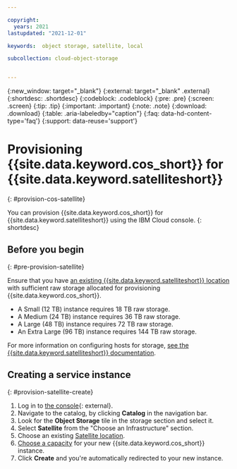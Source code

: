 ```yaml
---

copyright:
  years: 2021
lastupdated: "2021-12-01"

keywords:  object storage, satellite, local

subcollection: cloud-object-storage


---
```

{:new_window: target="_blank"}
{:external: target="_blank" .external}
{:shortdesc: .shortdesc}
{:codeblock: .codeblock}
{:pre: .pre}
{:screen: .screen}
{:tip: .tip}
{:important: .important}
{:note: .note}
{:download: .download} 
{:table: .aria-labeledby="caption"}
{:faq: data-hd-content-type='faq'}
{:support: data-reuse='support'}

# Provisioning {{site.data.keyword.cos_short}} for {{site.data.keyword.satelliteshort}}
{: #provision-cos-satellite}

You can provision {{site.data.keyword.cos_short}} for {{site.data.keyword.satelliteshort}} using the IBM Cloud console.
{: shortdesc}

## Before you begin
{: #pre-provision-satellite}

Ensure that you have [an existing {{site.data.keyword.satelliteshort}} location](/docs/satellite?topic=satellite-locations) with sufficient raw storage allocated for provisioning {{site.data.keyword.cos_short}}.

* A Small (12 TB) instance requires 18 TB raw storage.
* A Medium (24 TB) instance requires 36 TB raw storage.
* A Large (48 TB) instance requires 72 TB raw storage.
* An Extra Large (96 TB) instance requires 144 TB raw storage.

For more information on configuring hosts for storage, [see the {{site.data.keyword.satelliteshort}} documentation](/docs/satellite?topic=satellite-host-reqs#reqs-host-storage).

## Creating a service instance
{: #provision-satellite-create}

1. Log in to [the console](https://cloud.ibm.com/){: external}.
2. Navigate to the catalog, by clicking **Catalog** in the navigation bar.
3. Look for the **Object Storage** tile in the storage section and select it.
4. Select **Satellite** from the "Choose an Infrastructure" section.
5. Choose an existing [Satellite location](/docs/satellite?topic=satellite-locations).
6. [Choose a capacity](/docs/cloud-object-storage?topic=cloud-object-storage-billing-cos-satellite) for your new {{site.data.keyword.cos_short}} instance.
7. Click **Create** and you're automatically redirected to your new instance.
